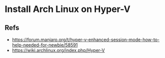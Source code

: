 # Install Arch Linux on Hyper-V

## Refs

- <https://forum.manjaro.org/t/hyper-v-enhanced-session-mode-how-to-help-needed-for-newbie/58591>
- <https://wiki.archlinux.org/index.php/Hyper-V>
